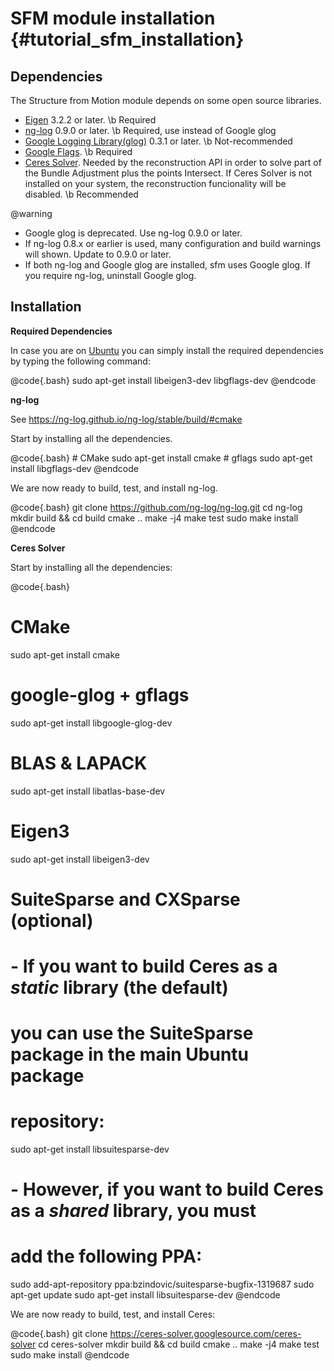 SFM module installation {#tutorial_sfm_installation}
=======================

Dependencies
------------

The Structure from Motion module depends on some open source libraries.

  - [Eigen](https://eigen.tuxfamily.org/index.php?title=Main_Page) 3.2.2 or later. \b Required
  - [ng-log](https://github.com/ng-log/ng-log) 0.9.0 or later. \b Required, use instead of Google glog
  - [Google Logging Library(glog)](https://github.com/google/glog) 0.3.1 or later. \b Not-recommended
  - [Google Flags](https://github.com/gflags/gflags). \b Required
  - [Ceres Solver](http://ceres-solver.org). Needed by the reconstruction API in order to solve part of the Bundle Adjustment plus the points Intersect. If Ceres Solver is not installed on your system, the reconstruction funcionality will be disabled. \b Recommended

@warning
- Google glog is deprecated. Use ng-log 0.9.0 or later.
- If ng-log 0.8.x or earlier is used, many configuration and build warnings will shown. Update to 0.9.0 or later.
- If both ng-log and Google glog are installed, sfm uses Google glog. If you require ng-log, uninstall Google glog.


Installation
------------

__Required Dependencies__

In case you are on [Ubuntu](http://www.ubuntu.com) you can simply install the required dependencies by typing the following command:

@code{.bash}
  sudo apt-get install libeigen3-dev libgflags-dev
@endcode

__ng-log__

See https://ng-log.github.io/ng-log/stable/build/#cmake

Start by installing all the dependencies.

@code{.bash}
    # CMake
    sudo apt-get install cmake
    # gflags
    sudo apt-get install libgflags-dev
@endcode

We are now ready to build, test, and install ng-log.

@code{.bash}
    git clone https://github.com/ng-log/ng-log.git
    cd ng-log
    mkdir build && cd build
    cmake ..
    make -j4
    make test
    sudo make install
@endcode

__Ceres Solver__

Start by installing all the dependencies:

@code{.bash}
  # CMake
  sudo apt-get install cmake
  # google-glog + gflags
  sudo apt-get install libgoogle-glog-dev
  # BLAS & LAPACK
  sudo apt-get install libatlas-base-dev
  # Eigen3
  sudo apt-get install libeigen3-dev
  # SuiteSparse and CXSparse (optional)
  # - If you want to build Ceres as a *static* library (the default)
  #   you can use the SuiteSparse package in the main Ubuntu package
  #   repository:
  sudo apt-get install libsuitesparse-dev
  # - However, if you want to build Ceres as a *shared* library, you must
  #   add the following PPA:
  sudo add-apt-repository ppa:bzindovic/suitesparse-bugfix-1319687
  sudo apt-get update
  sudo apt-get install libsuitesparse-dev
@endcode

We are now ready to build, test, and install Ceres:

@code{.bash}
  git clone https://ceres-solver.googlesource.com/ceres-solver
  cd ceres-solver
  mkdir build && cd build
  cmake ..
  make -j4
  make test
  sudo make install
@endcode

